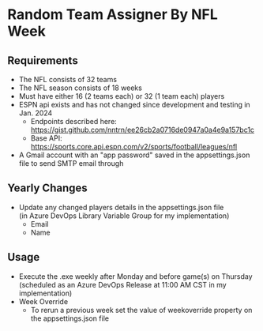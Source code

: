# Random Team Assigner By NFL Week

## Requirements
- The NFL consists of 32 teams
- The NFL season consists of 18 weeks
- Must have either 16 (2 teams each) or 32 (1 team each) players
- ESPN api exists and has not changed since development and testing in Jan. 2024
  - Endpoints described here: https://gist.github.com/nntrn/ee26cb2a0716de0947a0a4e9a157bc1c
  - Base API: https://sports.core.api.espn.com/v2/sports/football/leagues/nfl
- A Gmail account with an "app password" saved in the appsettings.json file to send SMTP email through

## Yearly Changes
- Update any changed players details in the appsettings.json file <br />
  (in Azure DevOps Library Variable Group for my implementation)
  - Email
  - Name

## Usage
- Execute the .exe weekly after Monday and before game(s) on Thursday <br />
  (scheduled as an Azure DevOps Release at 11:00 AM CST in my implementation)
- Week Override
  - To rerun a previous week set the value of weekoverride property on the appsettings.json file